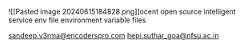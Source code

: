 ![[Pasted image 20240615184828.png]]ocent open source intelligent service 
env file environment variable files 

sandeep.v3rma@encoderspro.com
hepi.suthar_goa@nfsu.ac.in

